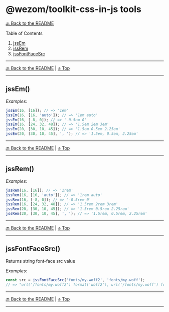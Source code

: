 # @wezom/toolkit-css-in-js tools

[🔙 Back to the README](README.md)

Table of Contents

1. [jssEm](#jssem)
1. [jssRem](#jssrem)
1. [jssFontFaceSrc](#jssfontfacesrc)

---

[🔙 Back to the README](README.md) | [🔝 Top](#readme)

---

## jssEm()

[comment]: <> (AUTODOC-TOOL-START::em-rem#jssEm)

_Examples:_

```ts
jssEm(16, [16]); // => '1em'
jssEm(16, [16, 'auto']); // => '1em auto'
jssEm(16, [-8, 0]); // => '-0.5em 0'
jssEm(16, [24, 32, 48]); // => '1.5em 2em 3em'
jssEm(20, [30, 10, 45]); // => '1.5em 0.5em 2.25em'
jssEm(20, [30, 10, 45], ', '); // => '1.5em, 0.5em, 2.25em'
```

[comment]: <> (AUTODOC-TOOL-END)

---

[🔙 Back to the README](README.md) | [🔝 Top](#readme)

---

## jssRem()

[comment]: <> (AUTODOC-TOOL-START::em-rem#jssRem)

_Examples:_

```ts
jssRem(16, [16]); // => '1rem'
jssRem(16, [16, 'auto']); // => '1rem auto'
jssRem(16, [-8, 0]); // => '-0.5rem 0'
jssRem(16, [24, 32, 48]); // => '1.5rem 2rem 3rem'
jssRem(20, [30, 10, 45]); // => '1.5rem 0.5rem 2.25rem'
jssRem(20, [30, 10, 45], ', '); // => '1.5rem, 0.5rem, 2.25rem'
```

[comment]: <> (AUTODOC-TOOL-END)

---

[🔙 Back to the README](README.md) | [🔝 Top](#readme)

---

## jssFontFaceSrc()

[comment]: <> (AUTODOC-TOOL-START::font-face-src#default)

Returns string font-face src value

_Examples:_

```ts
const src = jssFontFaceSrc('fonts/my.woff2', 'fonts/my.woff');
// => "url('/fonts/my.woff2') format('woff2'), url('/fonts/my.woff') format('woff')"
```

[comment]: <> (AUTODOC-TOOL-END)

---

[🔙 Back to the README](README.md) | [🔝 Top](#readme)

---
